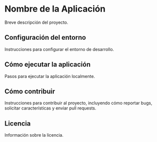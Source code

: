 # Nombre de la Aplicación

Breve descripción del proyecto.

## Configuración del entorno

Instrucciones para configurar el entorno de desarrollo.

## Cómo ejecutar la aplicación

Pasos para ejecutar la aplicación localmente.

## Cómo contribuir

Instrucciones para contribuir al proyecto, incluyendo cómo reportar bugs, solicitar características y enviar pull requests.

## Licencia

Información sobre la licencia.
